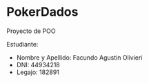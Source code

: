 # PokerDados
Proyecto de POO

Estudiante:
  + Nombre y Apellido: Facundo Agustin Olivieri
  + DNI: 44934218
  + Legajo: 182891
